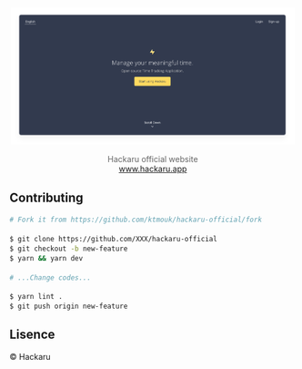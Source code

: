 <p align="center">
  <p align="center"><img src="./docs/images/screenshot.png" width="500" /></p>  
  <p align="center" style="color: #666;">
    Hackaru official website<br>
    <a href="https://www.hackaru.app">www.hackaru.app</a>
  </p>
</p>

## Contributing
```bash
# Fork it from https://github.com/ktmouk/hackaru-official/fork

$ git clone https://github.com/XXX/hackaru-official
$ git checkout -b new-feature
$ yarn && yarn dev

# ...Change codes...

$ yarn lint .
$ git push origin new-feature
```

## Lisence

&copy; Hackaru
